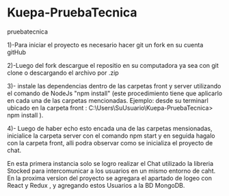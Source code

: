 # Kuepa-PruebaTecnica
pruebatecnica

1)-Para iniciar el proyecto es necesario hacer git un fork en su cuenta gitHub

2)-Luego del fork descargue el repositio en su computadora ya sea con git clone o descargando el archivo por .zip

3)- instale las dependencias dentro de las carpetas front y server utilizando el comando de NodeJs "npm install"
 (este procedimiento tiene que aplicarlo en cada una de las carpetas mencionadas. Ejemplo: desde su terminarl ubicado en la carpeta
 front : C:\Users\SuUsuario\Kuepa-PruebaTecnica> npm install ).
 
4)- Luego de haber echo esto encada una de las carpetas mensionadas, inicialice la carpeta server con el comando npm start 
y en seguida hagalo con la carpeta front, alli podra observar como se inicializa el proyecto de chat.

En esta primera instancia solo se logro realizar el Chat utilizado la libreria Stocked para intercomunicar a los usuarios en un mismo entorno de caht.
En la proxima version del proyecto se agregara el apartado de logeo con React y Redux , y agregando estos Usuarios a la BD MongoDB.


